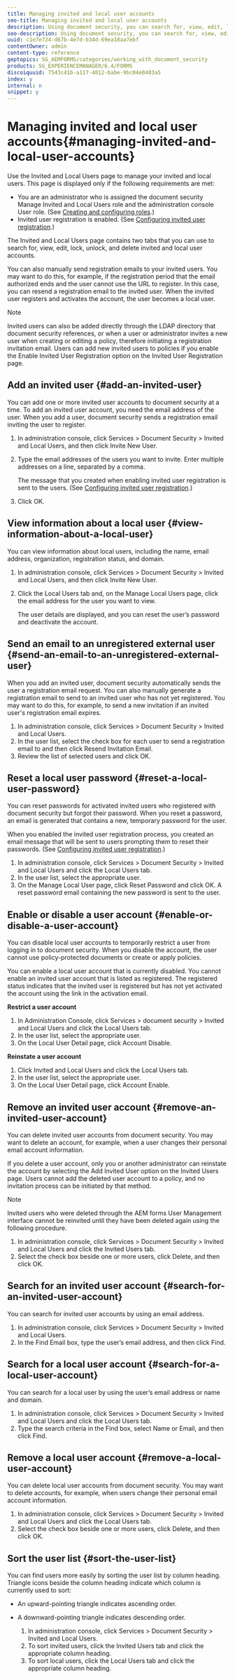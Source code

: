 ```yaml
---
title: Managing invited and local user accounts
seo-title: Managing invited and local user accounts
description: Using document security, you can search for, view, edit, lock, unlock, and delete invited and local user accounts.
seo-description: Using document security, you can search for, view, edit, lock, unlock, and delete invited and local user accounts.
uuid: c1e7e724-d67b-4e7d-b34d-69ea18aa7ebf
contentOwner: admin
content-type: reference
geptopics: SG_AEMFORMS/categories/working_with_document_security
products: SG_EXPERIENCEMANAGER/6.4/FORMS
discoiquuid: 7543c41b-a117-4012-babe-9bc04e0403a5
index: y
internal: n
snippet: y
---
```


# Managing invited and local user accounts{#managing-invited-and-local-user-accounts}

Use the Invited and Local Users page to manage your invited and local users. This page is displayed only if the following requirements are met:

* You are an administrator who is assigned the document security Manage Invited and Local Users role and the administration console User role. (See [Creating and configuring roles](../../../forms/using/admin-help/creating-configuring-roles.md#creating-and-configuring-roles).)
* Invited user registration is enabled. (See [Configuring invited user registration](../../../forms/using/admin-help/configuring-client-server-options.md#configuring-invited-user-registration).)

The Invited and Local Users page contains two tabs that you can use to search for, view, edit, lock, unlock, and delete invited and local user accounts.

You can also manually send registration emails to your invited users. You may want to do this, for example, if the registration period that the email authorized ends and the user cannot use the URL to register. In this case, you can resend a registration email to the invited user. When the invited user registers and activates the account, the user becomes a local user.

>[!NOTE]
>
>Invited users can also be added directly through the LDAP directory that document security references, or when a user or administrator invites a new user when creating or editing a policy, therefore initiating a registration invitation email. Users can add new invited users to policies if you enable the Enable Invited User Registration option on the Invited User Registration page.

## Add an invited user {#add-an-invited-user}

You can add one or more invited user accounts to document security at a time. To add an invited user account, you need the email address of the user. When you add a user, document security sends a registration email inviting the user to register.

1. In administration console, click Services &gt; Document Security &gt; Invited and Local Users, and then click Invite New User.
1. Type the email addresses of the users you want to invite. Enter multiple addresses on a line, separated by a comma.

   The message that you created when enabling invited user registration is sent to the users. (See [Configuring invited user registration](../../../forms/using/admin-help/configuring-client-server-options.md#configuring-invited-user-registration).)

1. Click OK.

## View information about a local user {#view-information-about-a-local-user}

You can view information about local users, including the name, email address, organization, registration status, and domain.

1. In administration console, click Services &gt; Document Security &gt; Invited and Local Users, and then click Invite New User.
1. Click the Local Users tab and, on the Manage Local Users page, click the email address for the user you want to view.

   The user details are displayed, and you can reset the user’s password and deactivate the account.

## Send an email to an unregistered external user {#send-an-email-to-an-unregistered-external-user}

When you add an invited user, document security automatically sends the user a registration email request. You can also manually generate a registration email to send to an invited user who has not yet registered. You may want to do this, for example, to send a new invitation if an invited user's registration email expires.

1. In administration console, click Services &gt; Document Security &gt; Invited and Local Users.
1. In the user list, select the check box for each user to send a registration email to and then click Resend Invitation Email.
1. Review the list of selected users and click OK.

## Reset a local user password {#reset-a-local-user-password}

You can reset passwords for activated invited users who registered with document security but forgot their password. When you reset a password, an email is generated that contains a new, temporary password for the user.

When you enabled the invited user registration process, you created an email message that will be sent to users prompting them to reset their passwords. (See [Configuring invited user registration](../../../forms/using/admin-help/configuring-client-server-options.md#configuring-invited-user-registration).)

1. In administration console, click Services &gt; Document Security &gt; Invited and Local Users and click the Local Users tab.
1. In the user list, select the appropriate user.
1. On the Manage Local User page, click Reset Password and click OK. A reset password email containing the new password is sent to the user.

## Enable or disable a user account {#enable-or-disable-a-user-account}

You can disable local user accounts to temporarily restrict a user from logging in to document security. When you disable the account, the user cannot use policy-protected documents or create or apply policies.

You can enable a local user account that is currently disabled. You cannot enable an invited user account that is listed as registered. The registered status indicates that the invited user is registered but has not yet activated the account using the link in the activation email.

**Restrict a user account**

1. In Administration Console, click Services &gt; document security &gt; Invited and Local Users and click the Local Users tab.
1. In the user list, select the appropriate user.
1. On the Local User Detail page, click Account Disable.

**Reinstate a user account**

1. Click Invited and Local Users and click the Local Users tab.
1. In the user list, select the appropriate user.
1. On the Local User Detail page, click Account Enable.

## Remove an invited user account {#remove-an-invited-user-account}

You can delete invited user accounts from document security. You may want to delete an account, for example, when a user changes their personal email account information.

If you delete a user account, only you or another administrator can reinstate the account by selecting the Add Invited User option on the Invited Users page. Users cannot add the deleted user account to a policy, and no invitation process can be initiated by that method.

>[!NOTE]
>
>Invited users who were deleted through the AEM forms User Management interface cannot be reinvited until they have been deleted again using the following procedure.

1. In administration console, click Services &gt; Document Security &gt; Invited and Local Users and click the Invited Users tab.
1. Select the check box beside one or more users, click Delete, and then click OK.

## Search for an invited user account {#search-for-an-invited-user-account}

You can search for invited user accounts by using an email address.

1. In administration console, click Services &gt; Document Security &gt; Invited and Local Users.
1. In the Find Email box, type the user’s email address, and then click Find.

## Search for a local user account {#search-for-a-local-user-account}

You can search for a local user by using the user’s email address or name and domain.

1. In administration console, click Services &gt; Document Security &gt; Invited and Local Users and click the Local Users tab.
1. Type the search criteria in the Find box, select Name or Email, and then click Find.

## Remove a local user account {#remove-a-local-user-account}

You can delete local user accounts from document security. You may want to delete accounts, for example, when users change their personal email account information.

1. In administration console, click Services &gt; Document Security &gt; Invited and Local Users and click the Local Users tab.
1. Select the check box beside one or more users, click Delete, and then click OK.

## Sort the user list {#sort-the-user-list}

You can find users more easily by sorting the user list by column heading. Triangle icons beside the column heading indicate which column is currently used to sort:

* An upward-pointing triangle indicates ascending order.
* A downward-pointing triangle indicates descending order.

    1. In administration console, click Services &gt; Document Security &gt; Invited and Local Users.
    1. To sort invited users, click the Invited Users tab and click the appropriate column heading.
    1. To sort local users, click the Local Users tab and click the appropriate column heading.

